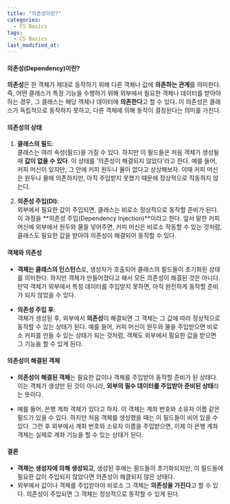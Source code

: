 ```yaml
---
title: "의존성이란?"
categories:
  - CS Basics
tags:
  - CS Basics
last_modified_at: 
---
```


#### 의존성(Dependency)이란?

**의존성**은 한 객체가 제대로 동작하기 위해 다른 객체나 값에 **의존하는 관계**를 의미한다. 즉, 어떤 클래스가 특정 기능을 수행하기 위해 외부에서 필요한 객체나 데이터를 받아야 하는 경우, 그 클래스는 해당 객체나 데이터에 **의존한다**고 할 수 있다. 이 의존성은 클래스가 독립적으로 동작하지 못하고, 다른 객체에 의해 동작이 결정된다는 의미를 가진다.

#### 의존성의 상태

1. **클래스의 필드**:  
   클래스는 여러 속성(필드)을 가질 수 있다. 하지만 이 필드들은 처음 객체가 생성될 때 **값이 없을 수 있다**. 이 상태를 '의존성이 해결되지 않았다'라고 한다. 예를 들어, 커피 머신이 있지만, 그 안에 커피 원두나 물이 없다고 상상해보자. 이때 커피 머신은 원두나 물에 의존하지만, 아직 주입받지 못했기 때문에 정상적으로 작동하지 않는다.

2. **의존성 주입(DI)**:  
   외부에서 필요한 값이 주입되면, 클래스는 비로소 정상적으로 동작할 준비가 된다. 이 과정을 **의존성 주입(Dependency Injection)**이라고 한다. 앞서 말한 커피 머신에 외부에서 원두와 물을 넣어주면, 커피 머신은 비로소 작동할 수 있는 것처럼, 클래스도 필요한 값을 받아야 의존성이 해결되어 동작할 수 있다.

#### 객체와 의존성

- **객체는 클래스의 인스턴스**로, 생성자가 호출되어 클래스의 필드들이 초기화된 상태를 의미한다. 하지만 객체가 만들어졌다고 해서 모든 의존성이 해결된 것은 아니다. 만약 객체가 외부에서 특정 데이터를 주입받지 못하면, 아직 완전하게 동작할 준비가 되지 않았을 수 있다.
  
- **의존성 주입 후**:  
  객체가 생성된 후, 외부에서 **의존성**이 해결되면 그 객체는 그 값에 따라 정상적으로 동작할 수 있는 상태가 된다. 예를 들어, 커피 머신이 원두와 물을 주입받으면 비로소 커피를 만들 수 있는 상태가 되는 것처럼, 객체도 외부에서 필요한 값을 받으면 그 기능을 할 수 있게 된다.

#### 의존성이 해결된 객체

- **의존성이 해결된 객체**는 필요한 값이나 객체를 주입받아 동작할 준비가 된 상태다. 이는 객체가 생성만 된 것이 아니라, **외부의 필수 데이터를 주입받아 준비된 상태**라는 뜻이다.
  
- 예를 들어, 은행 계좌 객체가 있다고 하자. 이 객체는 계좌 번호와 소유자 이름 같은 필드가 있을 수 있다. 하지만 처음 객체를 생성했을 때는 이 필드들이 비어 있을 수 있다. 그런 후 외부에서 계좌 번호와 소유자 이름을 주입받으면, 이제 이 은행 계좌 객체는 실제로 계좌 기능을 할 수 있는 상태가 된다.

#### 결론

- **객체는 생성자에 의해 생성되고**, 생성된 후에는 필드들이 초기화되지만, 이 필드들에 필요한 값이 주입되지 않았다면 의존성이 해결되지 않은 상태다.
- 외부에서 값이나 객체를 주입받아야 비로소 그 객체는 **의존성을 가진다**고 할 수 있다. 의존성이 주입되면 그 객체는 정상적으로 동작할 수 있게 된다.
